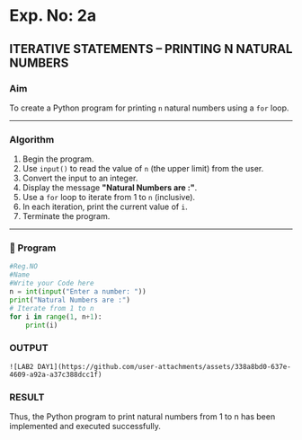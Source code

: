 # Exp. No: 2a  
## ITERATIVE STATEMENTS – PRINTING N NATURAL NUMBERS

###  Aim
To create a Python program for printing `n` natural numbers using a `for` loop.

---

###  Algorithm

1. Begin the program.
2. Use `input()` to read the value of `n` (the upper limit) from the user.
3. Convert the input to an integer.
4. Display the message **"Natural Numbers are :"**.
5. Use a `for` loop to iterate from 1 to `n` (inclusive).
6. In each iteration, print the current value of `i`.
7. Terminate the program.

---

### 🧾 Program

```python
#Reg.NO
#Name
#Write your Code here
n = int(input("Enter a number: ")) 
print("Natural Numbers are :")  
# Iterate from 1 to n
for i in range(1, n+1):
    print(i)  

```
### OUTPUT
```
![LAB2 DAY1](https://github.com/user-attachments/assets/338a8bd0-637e-4609-a92a-a37c388dcc1f)
```
### RESULT
Thus, the Python program to print natural numbers from 1 to n has been implemented and executed successfully.



